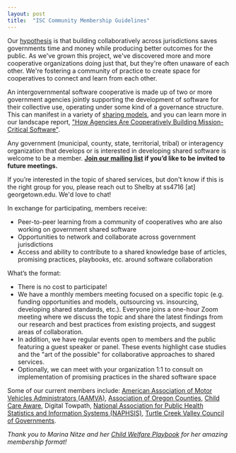 ```yaml
---
layout: post
title:  "ISC Community Membership Guidelines"
---
```


Our [hypothesis](https://softwarecollaborative.org/2022/01/24/hypothesis.html) is that building collaboratively across jurisdictions saves governments time and money while producing better outcomes for the public. As we've grown this project, we've discovered more and more cooperative organizations doing just that, but they're often unaware of each other. We're fostering a community of practice to create space for cooperatives to connect and learn from each other. 

An intergovernmental software cooperative is made up of two or more government agencies jointly supporting the development of software for their collective use, operating under some kind of a governance structure. This can manifest in a variety of [sharing models](https://softwarecollaborative.org/models.html), and you can learn more in our landscape report, ["How Agencies Are Cooperatively Building Mission-Critical Software"](https://softwarecollaborative.org/landscape-report.html). 

Any government (municipal, county, state, territorial, tribal) or interagency organization that develops or is interested in developing shared software is welcome to be a member. **[Join our mailing list](https://groups.google.com/a/georgetown.edu/g/software-coops/) if you’d like to be invited to future meetings.**

If you’re interested in the topic of shared services, but don't know if this is the right group for you, please reach out to Shelby at ss4716 [at] georgetown.edu. We'd love to chat!

In exchange for participating, members receive:
* Peer-to-peer learning from a community of cooperatives who are also working on government shared software
* Opportunities to network and collaborate across government jurisdictions 
* Access and ability to contribute to a shared knowledge base of articles, promising practices, playbooks, etc. around software collaboration

What’s the format:
* There is no cost to participate!
* We have a monthly members meeting focused on a specific topic (e.g. funding opportunities and models, outsourcing vs. insourcing, developing shared standards, etc.). Everyone joins a one-hour Zoom meeting where we discuss the topic and share the latest findings from our research and best practices from existing projects, and suggest areas of collaboration. 
* In addition, we have regular events open to members and the public featuring a guest speaker or panel. These events highlight case studies and the "art of the possible" for collaborative approaches to shared services. 
* Optionally, we can meet with your organization 1:1 to consult on implementation of promising practices in the shared software space 

Some of our current members include: [American Association of Motor Vehicles Administrators (AAMVA)](https://www.aamva.org/), [Association of Oregon Counties](https://oregoncounties.org/), [Child Care Aware](https://www.childcareaware.org/), Digital Towpath, [National Association for Public Health Statistics and Information Systems (NAPHSIS)](https://www.naphsis.org/), [Turtle Creek Valley Council of Governments](https://tcvcog.com/). 

*Thank you to Marina Nitze and her [Child Welfare Playbook](https://www.childwelfareplaybook.com/about) for her amazing membership format!*
